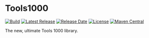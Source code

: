 # Tools1000

[![Build](https://github.com/kerner1000/tools1000/actions/workflows/build.yml/badge.svg)](https://github.com/kerner1000/tools1000/actions/workflows/build.yml) [![Latest Release](https://img.shields.io/github/release/kerner1000/tools1000.svg)](https://github.com/kerner1000/tools1000/releases/latest) [![Release Date](https://img.shields.io/github/release-date/kerner1000/tools1000?color=blue)](https://github.com/kerner1000/tools1000/releases/latest) [![License](https://img.shields.io/github/license/kerner1000/tools1000.svg)](https://github.com/kerner1000/tools1000/blob/master/LICENSE) [![Maven Central](https://maven-badges.herokuapp.com/maven-central/com.github.kerner1000/tools1000/badge.svg)](https://maven-badges.herokuapp.com/maven-central/com.github.kerner1000/tools1000)

The new, ultimate Tools 1000 library.
